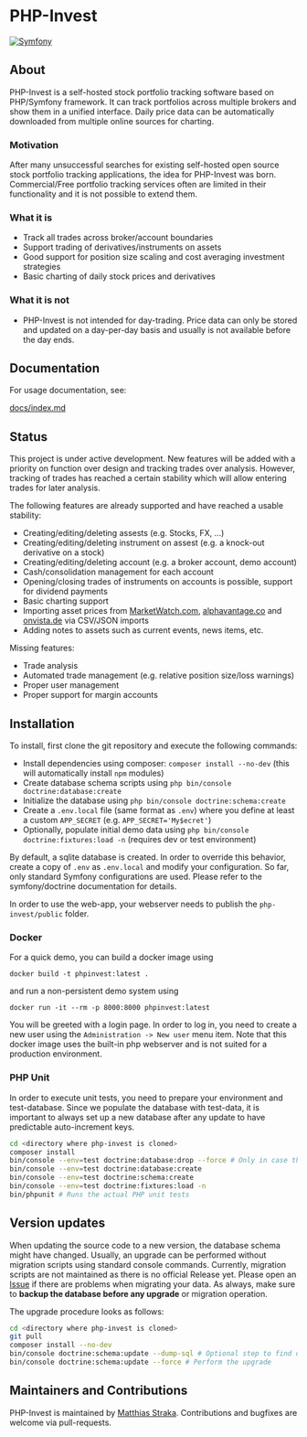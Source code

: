 # PHP-Invest
[![Symfony](https://github.com/matthiasstraka/php-invest/actions/workflows/symfony.yml/badge.svg)](https://github.com/matthiasstraka/php-invest/actions/workflows/symfony.yml)

## About
PHP-Invest is a self-hosted stock portfolio tracking software based on PHP/Symfony framework.
It can track portfolios across multiple brokers and show them in a unified interface.
Daily price data can be automatically downloaded from multiple online sources for charting.

### Motivation
After many unsuccessful searches for existing self-hosted open source stock portfolio tracking applications, the idea for PHP-Invest was born.
Commercial/Free portfolio tracking services often are limited in their functionality and it is not possible to extend them.

### What it is
* Track all trades across broker/account boundaries
* Support trading of derivatives/instruments on assets
* Good support for position size scaling and cost averaging investment strategies
* Basic charting of daily stock prices and derivatives

### What it is not
* PHP-Invest is not intended for day-trading. Price data can only be stored and updated on a day-per-day basis and usually is not available before the day ends.

## Documentation
For usage documentation, see:

[docs/index.md](https://github.com/matthiasstraka/php-invest/blob/main/docs/index.md)

## Status
This project is under active development.
New features will be added with a priority on function over design and tracking trades over analysis.
However, tracking of trades has reached a certain stability which will allow entering trades for later analysis.

The following features are already supported and have reached a usable stability:
* Creating/editing/deleting assests (e.g. Stocks, FX, ...)
* Creating/editing/deleting instrument on assest (e.g. a knock-out derivative on a stock)
* Creating/editing/deleting account (e.g. a broker account, demo account)
* Cash/consolidation management for each account
* Opening/closing trades of instruments on accounts is possible, support for dividend payments
* Basic charting support
* Importing asset prices from [MarketWatch.com](https://www.marketwatch.com/), [alphavantage.co](https://www.alphavantage.co/) and [onvista.de](https://www.onvista.de/) via CSV/JSON imports
* Adding notes to assets such as current events, news items, etc.

Missing features:
* Trade analysis
* Automated trade management (e.g. relative position size/loss warnings)
* Proper user management
* Proper support for margin accounts

## Installation
To install, first clone the git repository and execute the following commands:

* Install dependencies using composer: `composer install --no-dev` (this will automatically install `npm` modules)
* Create database schema scripts using `php bin/console doctrine:database:create`
* Initialize the database using `php bin/console doctrine:schema:create`
* Create a `.env.local` file (same format as `.env`) where you define at least a custom `APP_SECRET` (e.g. `APP_SECRET='My$ecret'`)
* Optionally, populate initial demo data using `php bin/console doctrine:fixtures:load -n` (requires dev or test environment)

By default, a sqlite database is created. In order to override this behavior, create a copy of `.env` as `.env.local` and modify your configuration.
So far, only standard Symfony configurations are used. Please refer to the symfony/doctrine documentation for details.

In order to use the web-app, your webserver needs to publish the `php-invest/public` folder.

### Docker
For a quick demo, you can build a docker image using

```docker build -t phpinvest:latest .```

and run a non-persistent demo system using

```docker run -it --rm -p 8000:8000 phpinvest:latest```

You will be greeted with a login page.
In order to log in, you need to create a new user using the `Administration -> New user` menu item.
Note that this docker image uses the built-in php webserver and is not suited for a production environment.

### PHP Unit
In order to execute unit tests, you need to prepare your environment and test-database.
Since we populate the database with test-data, it is important to always set up a new database after any update to have predictable auto-increment keys.

```bash
cd <directory where php-invest is cloned>
composer install
bin/console --env=test doctrine:database:drop --force # Only in case there is an old version
bin/console --env=test doctrine:database:create
bin/console --env=test doctrine:schema:create
bin/console --env=test doctrine:fixtures:load -n
bin/phpunit # Runs the actual PHP unit tests
```

## Version updates
When updating the source code to a new version, the database schema might have changed.
Usually, an upgrade can be performed without migration scripts using standard console commands.
Currently, migration scripts are not maintained as there is no official Release yet.
Please open an [Issue](https://github.com/matthiasstraka/php-invest/issues) if there are problems when migrating your data.
As always, make sure to **backup the database before any upgrade** or migration operation.

The upgrade procedure looks as follows:
```bash
cd <directory where php-invest is cloned>
git pull
composer install --no-dev
bin/console doctrine:schema:update --dump-sql # Optional step to find out what will change (no execution yet)
bin/console doctrine:schema:update --force # Perform the upgrade
```

## Maintainers and Contributions
PHP-Invest is maintained by [Matthias Straka](https://github.com/matthiasstraka).
Contributions and bugfixes are welcome via pull-requests.
